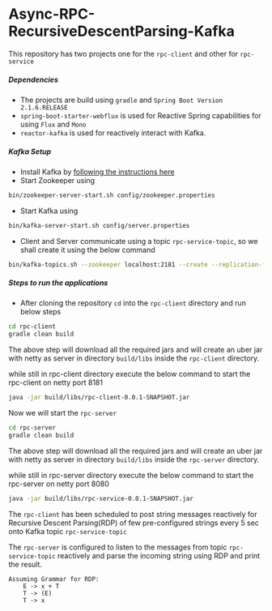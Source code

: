# Async-RPC-RecursiveDescentParsing-Kafka

This repository has two projects one for the `rpc-client` and other for `rpc-service`

##### Dependencies

- The projects are build using `gradle` and `Spring Boot Version 2.1.6.RELEASE`
- `spring-boot-starter-webflux` is used for Reactive Spring capabilities 
for using `Flux` and `Mono`
- `reactor-kafka` is used for reactively interact with Kafka.

##### Kafka Setup

- Install Kafka by [following the instructions here](https://kafka.apache.org/quickstart)
- Start Zookeeper using 
```bash
bin/zookeeper-server-start.sh config/zookeeper.properties
```
- Start Kafka using
```bash
bin/kafka-server-start.sh config/server.properties
```
- Client and Server communicate using a topic `rpc-service-topic`, so we shall
create it using the below command
```bash
bin/kafka-topics.sh --zookeeper localhost:2181 --create --replication-factor 1 --partitions 1 --topic rpc-service-topic
```

##### Steps to run the applications

- After cloning the repository `cd` into the `rpc-client` directory and run below 
steps
```bash
cd rpc-client
gradle clean build
```

The above step will download all the required jars and will create an uber 
jar with netty as server in directory `build/libs` inside the `rpc-client` directory.

while still in rpc-client directory execute the below command to start
the rpc-client on netty port 8181

```bash
java -jar build/libs/rpc-client-0.0.1-SNAPSHOT.jar
```

Now we will start the `rpc-server`
```bash
cd rpc-server
gradle clean build
```

The above step will download all the required jars and will create an uber 
jar with netty as server in directory `build/libs` inside the `rpc-server` directory.

while still in rpc-server directory execute the below command to start
the rpc-server on netty port 8080

```bash
java -jar build/libs/rpc-service-0.0.1-SNAPSHOT.jar
```

The `rpc-client` has been scheduled to post string messages reactively 
for Recursive Descent Parsing(RDP) of few pre-configured strings every 5 sec onto Kafka topic
`rpc-service-topic`

The `rpc-server` is configured to listen to the messages from topic 
`rpc-service-topic` reactively and parse the incoming string using RDP and
print the result.

```
Assuming Grammar for RDP:
	E -> x + T
	T -> (E)
	T -> x
```


